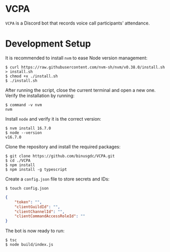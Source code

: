 # VCPA

`VCPA` is a Discord bot that records voice call participants' attendance.

# Development Setup

It is recommended to install `nvm` to ease Node version management:

```shell
$ curl https://raw.githubusercontent.com/nvm-sh/nvm/v0.38.0/install.sh > install.sh
$ chmod +x ./install.sh
$ ./install.sh
```

After running the script, close the current terminal and open a new one. Verify
the installation by running:

```shell
$ command -v nvm
nvm
```

Install `node` and verify it is the correct version:

```shell
$ nvm install 16.7.0
$ node --version
v16.7.0
```

Clone the repository and install the required packages:

```shell
$ git clone https://github.com/binusgdc/VCPA.git
$ cd ./VCPA
$ npm install
$ npm install -g typescript
```

Create a `config.json` file to store secrets and IDs:

```shell
$ touch config.json
```

```json
{
	"token": "",
	"clientGuildId": "",
	"clientChannelId": "",
	"clientCommandAccessRoleId": ""
}

```

The bot is now ready to run:

```shell
$ tsc
$ node build/index.js
```
